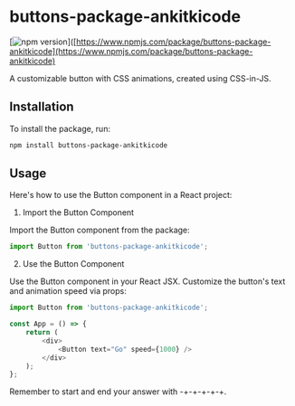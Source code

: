 # buttons-package-ankitkicode
[![npm version](https://img.shields.io/npm/v/buttons-package-codeankitanime)]([https://www.npmjs.com/package/buttons-package-ankitkicode](https://www.npmjs.com/package/buttons-package-ankitkicode)



A customizable button with CSS animations, created using CSS-in-JS.

## Installation

To install the package, run:

```sh
npm install buttons-package-ankitkicode
```

## Usage

Here's how to use the Button component in a React project:

1. Import the Button Component

Import the Button component from the package:

```js
import Button from 'buttons-package-ankitkicode';
```

2. Use the Button Component

Use the Button component in your React JSX. Customize the button's text and animation speed via props:

```js
import Button from 'buttons-package-ankitkicode';

const App = () => {
    return (
        <div>
            <Button text="Go" speed={1000} />
        </div>
    );
};
```

Remember to start and end your answer with -+-+-+-+-+.
